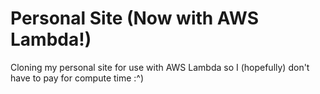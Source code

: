 # Personal Site (Now with AWS Lambda!)

Cloning my personal site for use with AWS Lambda so I (hopefully) don't have to pay for compute time :^)